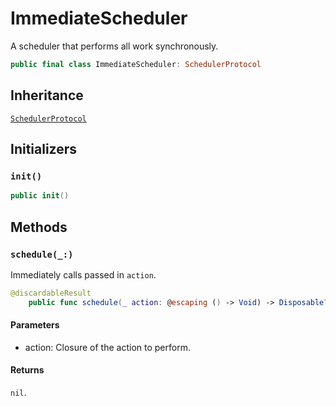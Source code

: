 # ImmediateScheduler

A scheduler that performs all work synchronously.

``` swift
public final class ImmediateScheduler: SchedulerProtocol 
```

## Inheritance

[`SchedulerProtocol`](/SchedulerProtocol)

## Initializers

### `init()`

``` swift
public init() 
```

## Methods

### `schedule(_:)`

Immediately calls passed in `action`.

``` swift
@discardableResult
	public func schedule(_ action: @escaping () -> Void) -> Disposable? 
```

#### Parameters

  - action: Closure of the action to perform.

#### Returns

`nil`.
